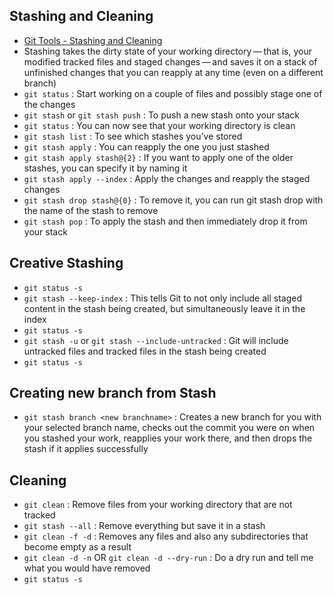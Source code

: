 ## Stashing and Cleaning
- [Git Tools - Stashing and Cleaning](https://git-scm.com/book/en/v2/Git-Tools-Stashing-and-Cleaning#_git_stashing)
- Stashing takes the dirty state of your working directory — that is, your modified tracked files and staged changes — and saves it on a stack of unfinished changes that you can reapply at any time (even on a different branch)
- `git status` : Start working on a couple of files and possibly stage one of the changes
- `git stash` or `git stash push` : To push a new stash onto your stack
- `git status` : You can now see that your working directory is clean
- `git stash list` : To see which stashes you’ve stored
- `git stash apply` : You can reapply the one you just stashed
- `git stash apply stash@{2}` : If you want to apply one of the older stashes, you can specify it by naming it
- `git stash apply --index` : Apply the changes and reapply the staged changes
- `git stash drop stash@{0}` : To remove it, you can run git stash drop with the name of the stash to remove
- `git stash pop` : To apply the stash and then immediately drop it from your stack

## Creative Stashing
- `git status -s`
- `git stash --keep-index` : This tells Git to not only include all staged content in the stash being created, but simultaneously leave it in the index
- `git status -s`
- `git stash -u` or `git stash --include-untracked` : Git will include untracked files and tracked files in the stash being created
- `git status -s`

## Creating new branch from Stash
- `git stash branch <new branchname>` : Creates a new branch for you with your selected branch name, checks out the commit you were on when you stashed your work, reapplies your work there, and then drops the stash if it applies successfully


## Cleaning
- `git clean` : Remove files from your working directory that are not tracked
- `git stash --all` : Remove everything but save it in a stash
- `git clean -f -d` :  Removes any files and also any subdirectories that become empty as a result
- `git clean -d -n` OR `git clean -d --dry-run` : Do a dry run and tell me what you would have removed
- `git status -s`
